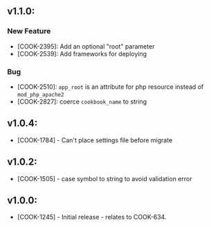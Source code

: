## v1.1.0:

### New Feature

- [COOK-2395]: Add an optional "root" parameter
- [COOK-2539]: Add frameworks for deploying

### Bug

- [COOK-2510]: `app_root` is an attribute for php resource instead of
  `mod_php_apache2`
- [COOK-2827]: coerce `cookbook_name` to string

## v1.0.4:

* [COOK-1784] - Can't place settings file before migrate

## v1.0.2:

* [COOK-1505] - case symbol to string to avoid validation error

## v1.0.0:

* [COOK-1245] - Initial release - relates to COOK-634.
